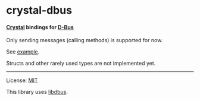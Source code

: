 crystal-dbus
============

#### [Crystal][] bindings for [D-Bus][]

Only sending messages (calling methods) is supported for now.

See [example](example.cr).

Structs and other rarely used types are not implemented yet.

---

License: [MIT](LICENSE)

This library uses [libdbus][].


[Crystal]: http://crystal-lang.org/
[D-Bus]: http://dbus.freedesktop.org/
[libdbus]: http://dbus.freedesktop.org/doc/api/html/index.html